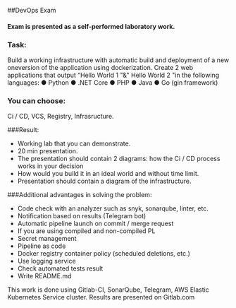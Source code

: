 ##DevOps Exam

#### Exam is presented as a self-performed laboratory work.

### Task:
Build a working infrastructure with automatic build and deployment of a new oneversion of the application using dockerization.
Create 2 web applications that output “Hello World
1 "&" Hello World 2 "in the following languages:
● Python
● .NET Core
● PHP
● Java
● Go (gin framework)


### You can choose:
Ci / CD, VCS, Registry, Infrasructure.

###Result:
- Working lab that you can demonstrate.
- 20 min presentation.
- The presentation should contain 2 diagrams: how the Ci / CD process works in
your decision
- How would you build it in an ideal world and without 
time limit.
- Presentation should contain a diagram of the infrastructure.

###Additional advantages in solving the problem:
- Code check with an analyzer such as snyk, sonarqube, linter, etc.
- Notification based on results (Telegram bot)
- Automatic pipeline launch on commit / merge request
- If you are using compiled and non-compiled PL
- Secret management
- Pipeline as code
- Docker registry container policy (scheduled deletions, etc.)
- Use logging service
- Check automated tests result
- Write README.md

This work is done using Gitlab-CI, SonarQube, Telegram, AWS Elastic Kubernetes Service cluster. Results are presented on Gitlab.com